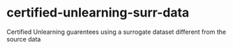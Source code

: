# certified-unlearning-surr-data
Certified Unlearning guarentees using a surrogate dataset different from the source data
